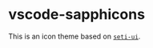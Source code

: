 # vscode-sapphicons

This is an icon theme based on [`seti-ui`](https://github.com/jesseweed/seti-ui).
